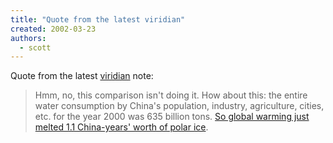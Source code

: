 ```yaml
---
title: "Quote from the latest viridian"
created: 2002-03-23
authors: 
  - scott
---
```


Quote from the latest [viridian](http://www.viridiandesign.org/) note:

> Hmm, no, this comparison isn't doing it. How about this: the entire water consumption by China's population, industry, agriculture, cities, etc. for the year 2000 was 635 billion tons. [So global warming just melted 1.1 China-years' worth of polar ice](http://nsidc.org/iceshelves/larsenb2002/).
